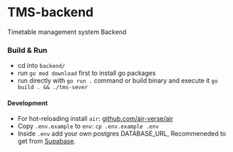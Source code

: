 # TMS-backend
Timetable management system Backend

### Build & Run
- cd into `backend/`
- run `go mod download` first to install go packages
- run directly with `go run .` command or build binary and execute it `go build . && ./tms-sever`

#### Development
- For hot-reloading install `air`: [github.com/air-verse/air](https://github.com/air-verse/air)
- Copy `.env.example` to `env`: `cp .env.example .env`
- Inside `.env` add your own postgres DATABASE_URL, Recommeneded to get from [Supabase](https://supabase.com).
